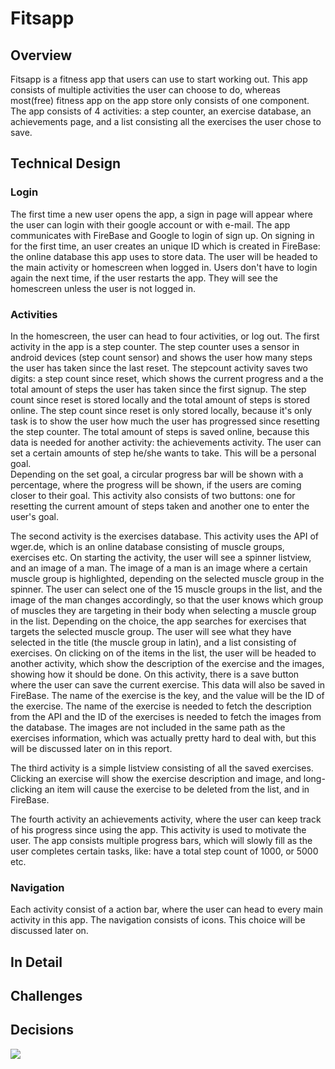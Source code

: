 # Fitsapp
## Overview
Fitsapp is a fitness app that users can use to start working out. This app consists of multiple activities the user can choose to do, 
whereas most(free) fitness app on the app store only consists of one component. The app consists of 4 activities: a step counter, an exercise database, an achievements page, and a list consisting all the exercises the user chose to save.

## Technical Design
### Login
The first time a new user opens the app, a sign in page will appear where the user can login with their google account or with e-mail.
The app communicates with FireBase and Google to login of sign up.
On signing in for the first time, an user creates an unique ID which is created in FireBase: the online database this app uses to store data. The user will be headed to the main activity or homescreen when logged in. Users don't have to login again the next time, if the user restarts the app. They will see the homescreen unless the user is not logged in. 

### Activities
In the homescreen, the user can head to four activities, or log out. The first activity in the app is a step counter.
The step counter uses a sensor in android devices (step count sensor) and shows the user how many steps the user has taken since the last reset. The stepcount activity saves two digits: a step count since reset, which shows the current progress and a the total amount of steps the user has taken since the first signup. The step count since reset is stored locally and the total amount of steps is stored online.
The step count since reset is only stored locally, because it's only task is to show the user how much the user has progressed since resetting the step counter. The total amount of steps is saved online, because this data is needed for another activity: the achievements activity. The user can set a certain amounts of step he/she wants to take. This will be a personal goal.  
Depending on the set goal, a circular progress bar will be shown with a percentage, where the progress will be shown, if the users are coming closer to their goal.
This activity also consists of two buttons: one for resetting the current amount of steps taken and another one to enter the user's goal.

The second activity is the exercises database. This activity uses the API of wger.de, which is an online database consisting of muscle groups, exercises etc. 
On starting the activity, the user will see a spinner listview, and an image of a man. The image of a man is an image where a certain muscle group is highlighted, depending on the selected muscle group in the spinner. The user can select one of the 15 muscle groups in the list, and the image of the man changes accordingly, so that the user knows which group of muscles they are targeting in their body when selecting a muscle group in the list. 
Depending on the choice, the app searches for exercises that targets the selected muscle group. The user will see what they have selected in the title (the muscle group in latin), and a list consisting of exercises. On clicking on of the items in the list, the user will be headed to another activity, which show the description of the exercise and the images, showing how it should be done. On this activity, there is a save button where the user can save the current exercise. This data will also be saved in FireBase. The name of the exercise is the key, and the value will be the ID of the exercise.
The name of the exercise is needed to fetch the description from the API and the ID of the exercises is needed to fetch the images from the database. The images are not included in the same path as the exercises information, which was actually pretty hard to deal with, but this will be discussed later on in this report.

The third activity is a simple listview consisting of all the saved exercises. Clicking an exercise will show the exercise description and image, and long-clicking an item will cause the exercise to be deleted from the list, and in FireBase.

The fourth activity an achievements activity, where the user can keep track of his progress since using the app. This activity is used to motivate the user. The app consists multiple progress bars, which will slowly fill as the user completes certain tasks, like: have a total step count of 1000, or 5000 etc.

### Navigation
Each activity consist of a action bar, where the user can head to every main activity in this app.
The navigation consists of icons. This choice will be discussed later on.

## In Detail

## Challenges

## Decisions



![](plaatje.png)
